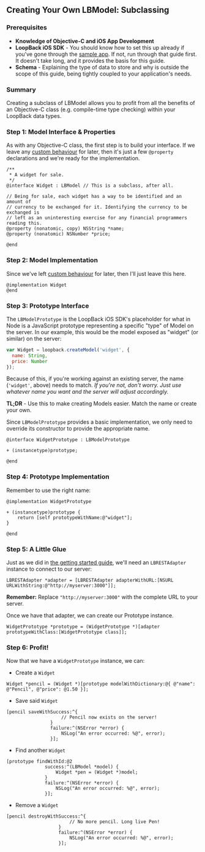 ## Creating Your Own LBModel: Subclassing

### Prerequisites

 - **Knowledge of Objective-C and iOS App Development**
 - **LoopBack iOS SDK** - You should know how to set this up already if you've
    gone through the [sample app](#). If not, run through that guide first. It
    doesn't take long, and it provides the basis for this guide.
 - **Schema** - Explaining the type of data to store and why is outside the
    scope of this guide, being tightly coupled to your application's needs.

### Summary

Creating a subclass of LBModel allows you to profit from all the benefits of an
Objective-C class (e.g. compile-time type checking) within your LoopBack data
types.

### Step 1: Model Interface & Properties

As with any Objective-C class, the first step is to build your interface. If we
leave any [custom behaviour](#) for later, then it's just a few `@property`
declarations and we're ready for the implementation.

```objc
/**
 * A widget for sale.
 */
@interface Widget : LBModel // This is a subclass, after all.

// Being for sale, each widget has a way to be identified and an amount of
// currency to be exchanged for it. Identifying the currency to be exchanged is
// left as an uninteresting exercise for any financial programmers reading this.
@property (nonatomic, copy) NSString *name;
@property (nonatomic) NSNumber *price;

@end
```

### Step 2: Model Implementation

Since we've left [custom behaviour](#) for later, then I'll just leave this
here.

```objc
@implementation Widget
@end
```

### Step 3: Prototype Interface

The `LBModelPrototype` is the LoopBack iOS SDK's placeholder for what in Node is
a JavaScript prototype representing a specific "type" of Model on the server. In
our example, this would be the model exposed as "widget" (or similar) on the
server:

```javascript
var Widget = loopback.createModel('widget', {
  name: String,
  price: Number
});
```

Because of this, if you're working against an existing server, the name
(`'widget'`, above) needs to match. _If you're not, don't worry. Just use
whatever name you want and the server will adjust accordingly._

**TL;DR** - Use this to make creating Models easier. Match the name or create
your own.

Since `LBModelPrototype` provides a basic implementation, we only need to
override its constructor to provide the appropriate name.

```objc
@interface WidgetPrototype : LBModelPrototype

+ (instancetype)prototype;

@end
```

### Step 4: Prototype Implementation

Remember to use the right name:

```obj
@implementation WidgetPrototype

+ (instancetype)prototype {
    return [self prototypeWithName:@"widget"];
}

@end
```

### Step 5: A Little Glue

Just as we did in [the getting started guide](#), we'll need an `LBRESTAdapter`
instance to connect to our server:

```objc
LBRESTAdapter *adapter = [LBRESTAdapter adapterWithURL:[NSURL URLWithString:@"http://myserver:3000"]];
```

**Remember:** Replace `"http://myserver:3000"` with the complete URL to your
server.

Once we have that adapter, we can create our Prototype instance.

```objc
WidgetPrototype *prototype = (WidgetPrototype *)[adapter prototypeWithClass:[WidgetPrototype class]];
```

### Step 6: Profit!

Now that we have a `WidgetPrototype` instance, we can:

 - Create a `Widget`

```objc
Widget *pencil = (Widget *)[prototype modelWithDictionary:@{ @"name": @"Pencil", @"price": @1.50 }];
```

 - Save said `Widget`

```objc
[pencil saveWithSuccess:^{
                    // Pencil now exists on the server!
                }
                failure:^(NSError *error) {
                    NSLog("An error occurred: %@", error);
                }];
```

 - Find another `Widget`

```objc
[prototype findWithId:@2
              success:^(LBModel *model) {
                  Widget *pen = (Widget *)model;
              }
              failure:^(NSError *error) {
                  NSLog("An error occurred: %@", error);
              }];
```

 - Remove a `Widget`

```
[pencil destroyWithSuccess:^{
                       // No more pencil. Long live Pen!
                   }
                   failure:^(NSError *error) {
                       NSLog("An error occurred: %@", error);
                   }];
```
